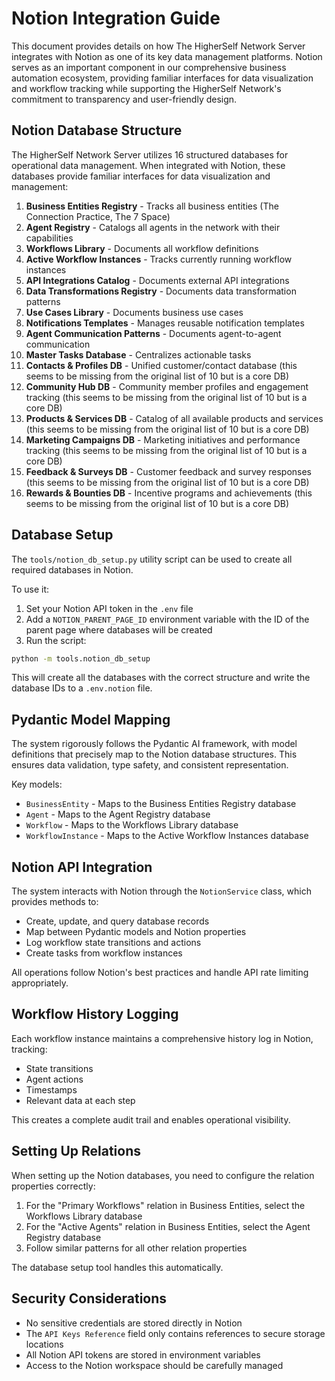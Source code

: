 # Notion Integration Guide

This document provides details on how The HigherSelf Network Server integrates with Notion as one of its key data management platforms. Notion serves as an important component in our comprehensive business automation ecosystem, providing familiar interfaces for data visualization and workflow tracking while supporting the HigherSelf Network's commitment to transparency and user-friendly design.

## Notion Database Structure

The HigherSelf Network Server utilizes 16 structured databases for operational data management. When integrated with Notion, these databases provide familiar interfaces for data visualization and management:

1. **Business Entities Registry** - Tracks all business entities (The Connection Practice, The 7 Space)
2. **Agent Registry** - Catalogs all agents in the network with their capabilities
3. **Workflows Library** - Documents all workflow definitions
4. **Active Workflow Instances** - Tracks currently running workflow instances
5. **API Integrations Catalog** - Documents external API integrations
6. **Data Transformations Registry** - Documents data transformation patterns
7. **Use Cases Library** - Documents business use cases
8. **Notifications Templates** - Manages reusable notification templates
9. **Agent Communication Patterns** - Documents agent-to-agent communication
10. **Master Tasks Database** - Centralizes actionable tasks
11. **Contacts & Profiles DB** - Unified customer/contact database (this seems to be missing from the original list of 10 but is a core DB)
12. **Community Hub DB** - Community member profiles and engagement tracking (this seems to be missing from the original list of 10 but is a core DB)
13. **Products & Services DB** - Catalog of all available products and services (this seems to be missing from the original list of 10 but is a core DB)
14. **Marketing Campaigns DB** - Marketing initiatives and performance tracking (this seems to be missing from the original list of 10 but is a core DB)
15. **Feedback & Surveys DB** - Customer feedback and survey responses (this seems to be missing from the original list of 10 but is a core DB)
16. **Rewards & Bounties DB** - Incentive programs and achievements (this seems to be missing from the original list of 10 but is a core DB)

## Database Setup

The `tools/notion_db_setup.py` utility script can be used to create all required databases in Notion.

To use it:

1. Set your Notion API token in the `.env` file
2. Add a `NOTION_PARENT_PAGE_ID` environment variable with the ID of the parent page where databases will be created
3. Run the script:

```bash
python -m tools.notion_db_setup
```

This will create all the databases with the correct structure and write the database IDs to a `.env.notion` file.

## Pydantic Model Mapping

The system rigorously follows the Pydantic AI framework, with model definitions that precisely map to the Notion database structures. This ensures data validation, type safety, and consistent representation.

Key models:

- `BusinessEntity` - Maps to the Business Entities Registry database
- `Agent` - Maps to the Agent Registry database
- `Workflow` - Maps to the Workflows Library database
- `WorkflowInstance` - Maps to the Active Workflow Instances database

## Notion API Integration

The system interacts with Notion through the `NotionService` class, which provides methods to:

- Create, update, and query database records
- Map between Pydantic models and Notion properties
- Log workflow state transitions and actions
- Create tasks from workflow instances

All operations follow Notion's best practices and handle API rate limiting appropriately.

## Workflow History Logging

Each workflow instance maintains a comprehensive history log in Notion, tracking:

- State transitions
- Agent actions
- Timestamps
- Relevant data at each step

This creates a complete audit trail and enables operational visibility.

## Setting Up Relations

When setting up the Notion databases, you need to configure the relation properties correctly:

1. For the "Primary Workflows" relation in Business Entities, select the Workflows Library database
2. For the "Active Agents" relation in Business Entities, select the Agent Registry database
3. Follow similar patterns for all other relation properties

The database setup tool handles this automatically.

## Security Considerations

- No sensitive credentials are stored directly in Notion
- The `API Keys Reference` field only contains references to secure storage locations
- All Notion API tokens are stored in environment variables
- Access to the Notion workspace should be carefully managed
